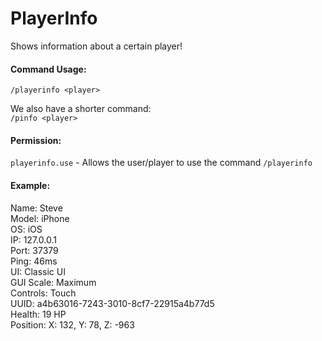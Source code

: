 # PlayerInfo
Shows information about a certain player!

#### Command Usage:
`/playerinfo <player>`

We also have a shorter command:\
`/pinfo <player>`

#### Permission:
`playerinfo.use` - Allows the user/player to use the command `/playerinfo`

#### Example:

Name: Steve\
Model: iPhone\
OS: iOS\
IP: 127.0.0.1\
Port: 37379\
Ping: 46ms\
UI: Classic UI\
GUI Scale: Maximum\
Controls: Touch\
UUID: a4b63016-7243-3010-8cf7-22915a4b77d5\
Health: 19 HP\
Position: X: 132, Y: 78, Z: -963
